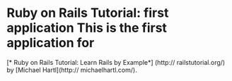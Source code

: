 # Ruby on Rails Tutorial: first application This is the first application for 
[* Ruby on Rails Tutorial: Learn Rails by Example*]
(http:// railstutorial.org/) by [Michael Hartl](http:// michaelhartl.com/).
